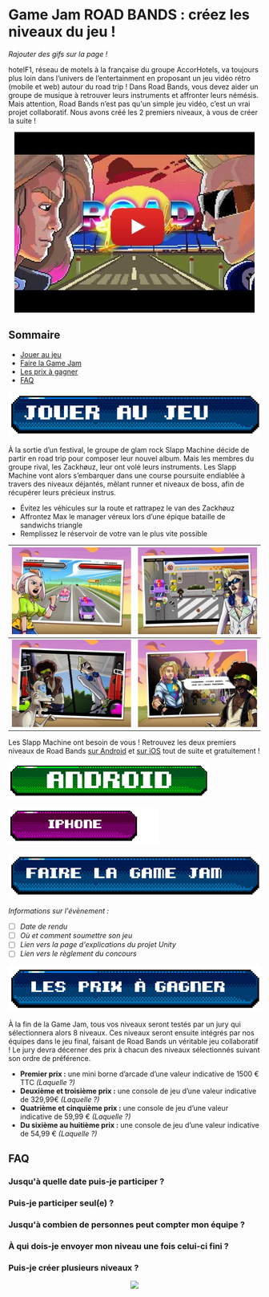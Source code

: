# Game Jam ROAD BANDS : créez les niveaux du jeu !

*Rajouter des gifs sur la page !*

hotelF1, réseau de motels à la française du groupe AccorHotels, va toujours plus loin dans l’univers de l’entertainment en proposant un jeu vidéo rétro (mobile et web) autour du road trip ! Dans Road Bands, vous devez aider un groupe de musique à retrouver leurs instruments et affronter leurs némésis. Mais attention, Road Bands n’est pas qu'un simple jeu vidéo, c’est un vrai projet collaboratif. Nous avons créé les 2 premiers niveaux, à vous de créer la suite !

<p align="center">
    <a target="_blank" href="http://www.youtube.com/watch?feature=player_embedded&v=35mA3UNQ-yk"><img src="./youtube.jpg" alt="Video Road Bands"/></a>
</p>

## Sommaire

- [Jouer au jeu](#jouer-au-jeu)
- [Faire la Game Jam](#faire-la-game-jam)
- [Les prix à gagner](#les-prix)
- [FAQ](./README.md#faq)

![Jouer au jeu](./titre1.png)
<a name="jouer-au-jeu"></a>

À la sortie d’un festival, le groupe de glam rock Slapp Machine décide de partir en road trip pour composer leur nouvel album. Mais les membres du groupe rival, les Zackhøuz, leur ont volé leurs instruments. Les Slapp Machine vont alors s’embarquer dans une course poursuite endiablée à travers des niveaux déjantés, mêlant runner et niveaux de boss, afin de récupérer leurs précieux instrus.

* Évitez les véhicules sur la route et rattrapez le van des Zackhøuz
* Affrontez Max le manager véreux lors d’une épique bataille de sandwichs triangle
* Remplissez le réservoir de votre van le plus vite possible

<table border="0">
<tr>
 <th><img src="./img1.jpg" alt="Rattrapez le van des Zackhøuz !"/></th>
 <th><img src="./img2.jpg" alt="Les Zackhøuz vous ont volé vos instruments !"/></th>
</tr>
<tr>
 <th><img src="./img3.jpg" alt="Remplissez le réservoir de votre van !"/></th>
 <th><img src="./img4.jpg" alt="Affrontez Max le manager véreux !"/></th>
</table>

Les Slapp Machine ont besoin de vous ! Retrouvez les deux premiers niveaux de Road Bands [sur Android](https://play.google.com/store/apps/details?id=fr.hf1.roadband) et [sur iOS](https://itunes.apple.com/app/id1256521725) tout de suite et gratuitement !

<p align="left">
    <a target="_blank" href="https://play.google.com/store/apps/details?id=fr.hf1.roadband"><img src="./android.png" alt="Android"/></a>
</p>

<p align="left">
    <a target="_blank" href="https://itunes.apple.com/app/id1256521725"><img src="./iphone.png" alt="iPhone"/></a>
</p>

![Faire la Game Jam](./titre2.png)
<a name="faire-la-game-jam"></a>

*Informations sur l'évènement :* 
- [ ] *Date de rendu*
- [ ] *Où et comment soumettre son jeu*
- [ ] *Lien vers la page d'explications du projet Unity*
- [ ] *Lien vers le règlement du concours*

![Les prix à gagner](./titre3.png)
<a name="les-prix"></a>

À la fin de la Game Jam, tous vos niveaux seront testés par un jury qui sélectionnera alors 8 niveaux. Ces niveaux seront ensuite intégrés par nos équipes dans le jeu final, faisant de Road Bands un véritable jeu collaboratif ! Le jury devra décerner des prix à chacun des niveaux sélectionnés suivant son ordre de préférence.

- **Premier prix :** une mini borne d’arcade d’une valeur indicative de 1500 € TTC *(Laquelle ?)*
- **Deuxième et troisième prix :** une console de jeu d’une valeur indicative de 329,99€ *(Laquelle ?)*
- **Quatrième et cinquième prix :** une console de jeu d’une valeur indicative de 59,99 € *(Laquelle ?)*
- **Du sixième au huitième prix :** une console de jeu d’une valeur indicative de 54,99 € *(Laquelle ?)*

## FAQ

### Jusqu'à quelle date puis-je participer ?

### Puis-je participer seul(e) ?

### Jusqu'à combien de personnes peut compter mon équipe ?

### À qui dois-je envoyer mon niveau une fois celui-ci fini ?

### Puis-je créer plusieurs niveaux ?

<p align="center">
    <img src="https://user-images.githubusercontent.com/29977168/28116277-c23a7cce-6708-11e7-927c-5a6bd911da85.png"
         style="width: 200; height:auto;"
    >
</p>